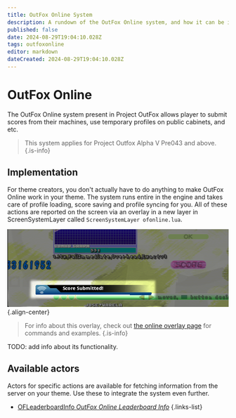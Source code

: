 ```yaml
---
title: OutFox Online System
description: A rundown of the OutFox Online system, and how it can be implemented in themes.
published: false
date: 2024-08-29T19:04:10.028Z
tags: outfoxonline
editor: markdown
dateCreated: 2024-08-29T19:04:10.028Z
---
```


# OutFox Online
The OutFox Online system present in Project OutFox allows player to submit scores from their machines, use temporary profiles on public cabinets, and etc.

> This system applies for Project Outfox Alpha V Pre043 and above.
{.is-info}

## Implementation

For theme creators, you don't actually have to do anything to make OutFox Online work in your theme. The system runs entire in the engine and takes care of profile loading, score saving and profile syncing for you. All of these actions are reported on the screen via an overlay in a new layer in ScreenSystemLayer called `ScreenSystemLayer ofonline.lua`.

![ofonlineoverlaystatusdemo.png](/dev/ofonlineoverlaystatusdemo.png){.align-center}

> For info about this overlay, check out [the online overlay page](/en/dev/outfoxonline/statusoverlay) for commands and examples.
{.is-info}

TODO: add info about its functionality.

## Available actors

Actors for specific actions are available for fetching information from the server on your theme. Use these to integrate the system even further.

- [OFLeaderboardInfo *OutFox Online Leaderboard Info*](/en/dev/actors/actortypes/OFLeaderboardInfo)
{.links-list}